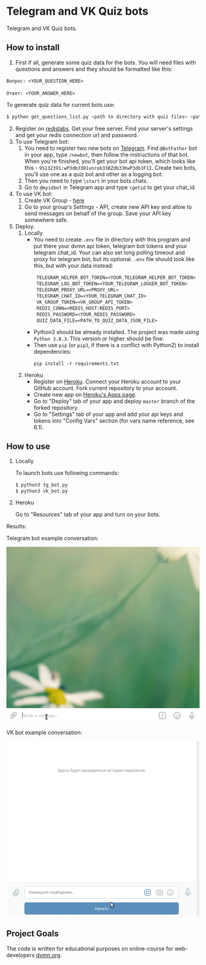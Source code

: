 # Telegram and VK Quiz bots

Telegram and VK Quiz bots.

## How to install


1. First if all, generate some quiz data for the bots. You will need files with questions and answers and they should be formatted like this:
```
Вопрос: <YOUR_QUESTION_HERE>

Ответ: <YOUR_ANSWER_HERE>

```
To generate quiz data for current bots use:
```bash
$ python get_questions_list.py <path to directory with quiz files> <path to json file to save quiz data>
```
2. Register on [redislabs](https://redislabs.com/). Get your free server. Find your server's settings and get your redis connection url and password.
3. To use Telegram bot:
    1. You need to register two new bots on [Telegram](https://telegram.org/). Find `@BotFather` bot in your app, type `/newbot`, then follow the instructions of that bot. When you're finished, you'll get your bot api token, which looks like this - `95132391:wP3db3301vnrob33BZdb33KwP3db3F1I`. Create two bots, you'll use one as a quiz bot and other as a logging bot.
    2. Then you need to type `\start` in your bots chats.
    3. Go to `@myidbot` in Telegram app and type `\getid` to get your chat_id.
4. To use VK bot:
    1. Create VK Group - [here](https://vk.com/groups_create)
    2. Go to your group's Settings - API, create new API key and allow to send messages on behalf of the group. Save your API key somewhere safe.
6. Deploy.
    1. Locally
        - You need to create `.env` file in directory with this program and put there your dvmn api token, telegram bot tokens and your telegram chat_id. Your can also set long polling timeout and proxy for telegram bot, but its optional. `.env` file should look like this, but with your data instead:
            ```
             TELEGRAM_HELPER_BOT_TOKEN=<YOUR_TELEGRAM_HELPER_BOT_TOKEN>
             TELEGRAM_LOG_BOT_TOKEN=<YOUR_TELEGRAM_LOGGER_BOT_TOKEN>
             TELEGRAM_PROXY_URL=<PROXY_URL>
             TELEGRAM_CHAT_ID=<YOUR_TELEGRAM_CHAT_ID>
             VK_GROUP_TOKEN=<VK_GROUP_API_TOKEN>
             REDIS_CONN=<REDIS_HOST:REDIS_PORT>
             REDIS_PASSWORD=<YOUR_REDIS_PASSWORD>
             QUIZ_DATA_FILE=<PATH_TO_QUIZ_DATA_JSON_FILE>
            ```
        - Python3 should be already installed. The project was made using `Python 3.8.3`. This version or higher should be fine.
        - Then use `pip` (or `pip3`, if there is a conflict with Python2) to install dependencies:
            ```
            pip install -r requirements.txt
            ```
    2. Heroku
        - Register on [Heroku](https://www.heroku.com/). Connect your Heroku account to your GitHub account. Fork current repository to your account.
        - Create new app on [Heroku's Apps page](https://dashboard.heroku.com/apps).
        - Go to "Deploy" tab of your app and deploy `master` branch of the forked repository.
        - Go to "Settings" tab of your app and add your api keys and tokens into "Config Vars" section (for vars name reference, see 6.1).


## How to use

1. Locally
    
    To launch bots use following commands:
    ```
    $ python3 tg_bot.py
    $ python3 vk_bot.py 
    ```
2. Heroku

    Go to "Resources" tab of your app and turn on your bots.
    
Results:

Telegram bot example conversation:

![](docs/img/tg_quiz_bot.gif)

VK bot example conversation:

![](docs/img/vk_quiz_bot.gif)

## Project Goals

The code is written for educational purposes on online-course for web-developers [dvmn.org](https://dvmn.org/).
